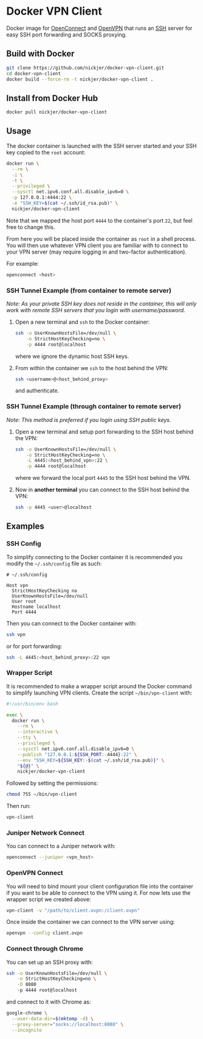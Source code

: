 # Docker VPN Client

Docker image for [OpenConnect](http://www.infradead.org/openconnect/) and
[OpenVPN](https://openvpn.net/) that runs an [SSH](https://www.openssh.com/)
server for easy SSH port forwarding and SOCKS proxying.

## Build with Docker

```sh
git clone https://github.com/nickjer/docker-vpn-client.git
cd docker-vpn-client
docker build --force-rm -t nickjer/docker-vpn-client .
```

## Install from Docker Hub

```sh
docker pull nickjer/docker-vpn-client
```

## Usage

The docker container is launched with the SSH server started and your SSH key
copied to the `root` account:

```sh
docker run \
  --rm \
  -i \
  -t \
  --privileged \
  --sysctl net.ipv6.conf.all.disable_ipv6=0 \
  -p 127.0.0.1:4444:22 \
  -e "SSH_KEY=$(cat ~/.ssh/id_rsa.pub)" \
  nickjer/docker-vpn-client
```

Note that we mapped the host port `4444` to the container's port `22`, but feel
free to change this.

From here you will be placed inside the container as `root` in a shell process.
You will then use whatever VPN client you are familiar with to connect to your
VPN server (may require logging in and two-factor authentication).

For example:

```sh
openconnect <host>
```

### SSH Tunnel Example (from container to remote server)

*Note: As your private SSH key does not reside in the container, this will only
work with remote SSH servers that you login with username/password.*

1. Open a new terminal and `ssh` to the Docker container:

   ```sh
   ssh -o UserKnownHostsFile=/dev/null \
       -o StrictHostKeyChecking=no \
       -p 4444 root@localhost
   ```

   where we ignore the dynamic host SSH keys.

2. From within the container we `ssh` to the host behind the VPN:

   ```sh
   ssh <username>@<host_behind_proxy>
   ```

   and authenticate.

### SSH Tunnel Example (through container to remote server)

*Note: This method is preferred if you login using SSH public keys.*

1. Open a new terminal and setup port forwarding to the SSH host behind the
   VPN:

   ```sh
   ssh -o UserKnownHostsFile=/dev/null \
       -o StrictHostKeyChecking=no \
       -L 4445:<host_behind_vpn>:22 \
       -p 4444 root@localhost
   ```

   where we forward the local port `4445` to the SSH host behind the VPN.

2. Now in **another terminal** you can connect to the SSH host behind the VPN:

   ```sh
   ssh -p 4445 <user>@localhost
   ```

## Examples

### SSH Config

To simplify connecting to the Docker container it is recommended you modify the
`~/.ssh/config` file as such:

```ssh
# ~/.ssh/config

Host vpn
  StrictHostKeyChecking no
  UserKnownHostsFile=/dev/null
  User root
  Hostname localhost
  Port 4444
```

Then you can connect to the Docker container with:

```sh
ssh vpn
```

or for port forwarding:

```sh
ssh -L 4445:<host_behind_proxy>:22 vpn
```

### Wrapper Script

It is recommended to make a wrapper script around the Docker command to
simplify launching VPN clients. Create the script `~/bin/vpn-client` with:

```sh
#!/usr/bin/env bash

exec \
  docker run \
    --rm \
    --interactive \
    --tty \
    --privileged \
    --sysctl net.ipv6.conf.all.disable_ipv6=0 \
    --publish "127.0.0.1:${SSH_PORT:-4444}:22" \
    --env "SSH_KEY=${SSH_KEY:-$(cat ~/.ssh/id_rsa.pub)}" \
    "${@}" \
    nickjer/docker-vpn-client
```

Followed by setting the permissions:

```sh
chmod 755 ~/bin/vpn-client
```

Then run:

```sh
vpn-client
```

### Juniper Network Connect

You can connect to a Juniper network with:

```sh
openconnect --juniper <vpn_host>
```

### OpenVPN Connect

You will need to bind mount your client configuration file into the container
if you want to be able to connect to the VPN using it. For now lets use the
wrapper script we created above:

```sh
vpn-client -v "/path/to/client.ovpn:/client.ovpn"
```

Once inside the container we can connect to the VPN server using:

```sh
openvpn --config client.ovpn
```

### Connect through Chrome

You can set up an SSH proxy with:

```sh
ssh -o UserKnownHostsFile=/dev/null \
    -o StrictHostKeyChecking=no \
    -D 8080
    -p 4444 root@localhost
```

and connect to it with Chrome as:

```sh
google-chrome \
  --user-data-dir=$(mktemp -d) \
  --proxy-server="socks://localhost:8080" \
  --incognito
```

